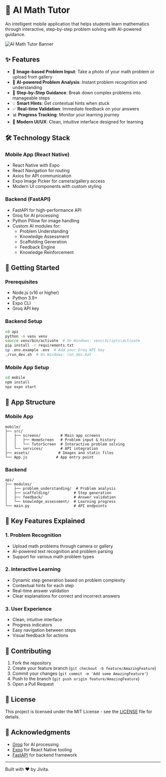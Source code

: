 # 📱 AI Math Tutor

An intelligent mobile application that helps students learn mathematics through interactive, step-by-step problem solving with AI-powered guidance.

![AI Math Tutor Banner](mobile/assets/banner.png)

## ✨ Features

- 📸 **Image-based Problem Input**: Take a photo of your math problem or upload from gallery
- 🤖 **AI-powered Problem Analysis**: Instant problem recognition and understanding
- 🎯 **Step-by-Step Guidance**: Break down complex problems into manageable steps
- 💡 **Smart Hints**: Get contextual hints when stuck
- ✅ **Real-time Validation**: Immediate feedback on your answers
- 📊 **Progress Tracking**: Monitor your learning journey
- 🎨 **Modern UI/UX**: Clean, intuitive interface designed for learning

## 🛠️ Technology Stack

### Mobile App (React Native)
- React Native with Expo
- React Navigation for routing
- Axios for API communication
- Expo Image Picker for camera/gallery access
- Modern UI components with custom styling

### Backend (FastAPI)
- FastAPI for high-performance API
- Groq for AI processing
- Python Pillow for image handling
- Custom AI modules for:
  - Problem Understanding
  - Knowledge Assessment
  - Scaffolding Generation
  - Feedback Engine
  - Knowledge Reinforcement

## 🚀 Getting Started

### Prerequisites
- Node.js (v16 or higher)
- Python 3.9+
- Expo CLI
- Groq API key

### Backend Setup
```bash
cd api
python -m venv venv
source venv/bin/activate  # On Windows: venv\Scripts\activate
pip install -r requirements.txt
cp .env.example .env  # Add your Groq API key
./run_dev.sh  # On Windows: run_dev.bat
```

### Mobile App Setup
```bash
cd mobile
npm install
npx expo start
```

## 📱 App Structure

### Mobile App
```
mobile/
├── src/
│   ├── screens/         # Main app screens
│   │   ├── HomeScreen   # Problem input & history
│   │   └── TutorScreen  # Interactive problem solving
│   └── services/        # API integration
├── assets/             # Images and static files
└── App.js             # App entry point
```

### Backend
```
api/
├── modules/
│   ├── problem_understanding/  # Problem analysis
│   ├── scaffolding/           # Step generation
│   ├── feedback/              # Answer validation
│   └── knowledge_assessment/  # Learning progress
└── main.py                    # API endpoints
```

## 🎯 Key Features Explained

### 1. Problem Recognition
- Upload math problems through camera or gallery
- AI-powered text recognition and problem parsing
- Support for various math problem types

### 2. Interactive Learning
- Dynamic step generation based on problem complexity
- Contextual hints for each step
- Real-time answer validation
- Clear explanations for correct and incorrect answers

### 3. User Experience
- Clean, intuitive interface
- Progress indicators
- Easy navigation between steps
- Visual feedback for actions

## 🤝 Contributing

1. Fork the repository
2. Create your feature branch (`git checkout -b feature/AmazingFeature`)
3. Commit your changes (`git commit -m 'Add some AmazingFeature'`)
4. Push to the branch (`git push origin feature/AmazingFeature`)
5. Open a Pull Request

## 📄 License

This project is licensed under the MIT License - see the [LICENSE](LICENSE) file for details.

## 🙏 Acknowledgments

- [Groq](https://groq.com/) for AI processing
- [Expo](https://expo.dev/) for React Native tooling
- [FastAPI](https://fastapi.tiangolo.com/) for backend framework

---
Built with ❤️ by Jivita.
